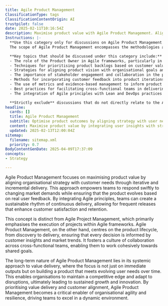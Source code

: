 ```yaml
---
title: Agile Product Management
ClassificationType: tags
ClassificationContentOrigin: AI
trustpilot: false
date: 2025-02-11T10:16:54Z
description: Maximise product value with Agile Product Management. Align strategy, customer needs, and continuous delivery.
Instructions: |-
  **Use this category only for discussions on Agile Product Management.**  
  The scope of Agile Product Management encompasses the methodologies and practices that aim to maximise product value through alignment of strategy, customer needs, and continuous delivery. This category focuses on how Agile principles can be applied to product management to ensure that products are developed in a way that is responsive to market demands and customer feedback.

  **Key topics that should be discussed under this category include:**
  - The role of the Product Owner in Agile frameworks, particularly in Scrum.
  - Techniques for prioritising product backlogs based on customer value and business objectives.
  - Strategies for aligning product vision with organisational goals and customer needs.
  - The importance of stakeholder engagement and collaboration in the product development process.
  - Methods for incorporating customer feedback into product iterations and enhancements.
  - The use of metrics and evidence-based management to inform product decisions and validate assumptions.
  - Best practices for facilitating cross-functional teams in delivering high-quality products.
  - The integration of Agile principles with Lean and DevOps practices to enhance product delivery.

  **Strictly exclude** discussions that do not directly relate to the Agile philosophy of product management, such as traditional project management methodologies, unrelated business strategies, or technical discussions that do not pertain to product value maximisation.
headline:
  cards: []
  title: Agile Product Management
  subtitle: Optimise product outcomes by aligning strategy with user needs and fostering a culture of continuous improvement and delivery.
  content: Maximise product value by integrating user insights with strategic objectives, fostering a culture of iterative improvement and responsiveness. Posts should explore practices for prioritising features, enhancing team collaboration, and utilising metrics to inform decision-making, while addressing complexity and uncertainty in product development.
  updated: 2025-02-13T12:00:04Z
sitemap:
  filename: sitemap.xml
  priority: 0.7
BodyContentGenDate: 2025-04-09T17:37:09
concepts:
- Strategy

---
```

Agile Product Management focuses on maximising product value by aligning organisational strategy with customer needs through iterative and incremental delivery. This approach empowers teams to respond swiftly to changing market demands while ensuring that the product evolves based on real user feedback. By integrating Agile principles, teams can create a sustainable rhythm of continuous delivery, allowing for frequent releases that enhance customer satisfaction and retention.

This concept is distinct from Agile Project Management, which primarily emphasises the execution of projects within Agile frameworks. Agile Product Management, on the other hand, centres on the product lifecycle, from discovery to delivery, ensuring that every decision is informed by customer insights and market trends. It fosters a culture of collaboration across cross-functional teams, enabling them to work cohesively towards shared goals.

The long-term nature of Agile Product Management lies in its systemic approach to value delivery, where the focus is not just on immediate outputs but on building a product that meets evolving user needs over time. This enables organisations to maintain a competitive edge and adapt to disruptions, ultimately leading to sustained growth and innovation. By prioritising value delivery and customer alignment, Agile Product Management becomes a critical enabler of organisational agility and resilience, driving teams to excel in a dynamic environment.
